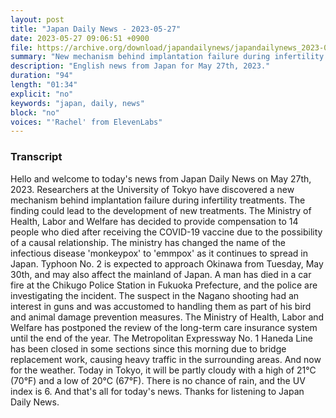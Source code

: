```yaml
---
layout: post
title: "Japan Daily News - 2023-05-27"
date: 2023-05-27 09:06:51 +0900
file: https://archive.org/download/japandailynews/japandailynews_2023-05-27.mp3
summary: "New mechanism behind implantation failure during infertility treatments discovered by University of Tokyo researchers, 14 people who died after receiving COVID-19 vaccine to receive compensation due to possibility of causal relationship, & more…"
description: "English news from Japan for May 27th, 2023."
duration: "94"
length: "01:34"
explicit: "no"
keywords: "japan, daily, news"
block: "no"
voices: "'Rachel' from ElevenLabs"
---
```


### Transcript

Hello and welcome to today's news from Japan Daily News on May 27th, 2023. Researchers at the University of Tokyo have discovered a new mechanism behind implantation failure during infertility treatments. The finding could lead to the development of new treatments. The Ministry of Health, Labor and Welfare has decided to provide compensation to 14 people who died after receiving the COVID-19 vaccine due to the possibility of a causal relationship. The ministry has changed the name of the infectious disease 'monkeypox' to 'emmpox' as it continues to spread in Japan. Typhoon No. 2 is expected to approach Okinawa from Tuesday, May 30th, and may also affect the mainland of Japan. A man has died in a car fire at the Chikugo Police Station in Fukuoka Prefecture, and the police are investigating the incident. The suspect in the Nagano shooting had an interest in guns and was accustomed to handling them as part of his bird and animal damage prevention measures. The Ministry of Health, Labor and Welfare has postponed the review of the long-term care insurance system until the end of the year. The Metropolitan Expressway No. 1 Haneda Line has been closed in some sections since this morning due to bridge replacement work, causing heavy traffic in the surrounding areas. And now for the weather. Today in Tokyo, it will be partly cloudy with a high of 21°C (70°F) and a low of 20°C (67°F). There is no chance of rain, and the UV index is 6.  And that's all for today's news. Thanks for listening to Japan Daily News.
